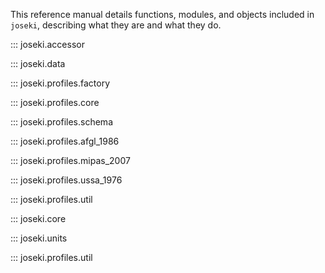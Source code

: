 This reference manual details functions, modules, and objects included in
`joseki`, describing what they are and what they do.

::: joseki.accessor

::: joseki.data

::: joseki.profiles.factory

::: joseki.profiles.core

::: joseki.profiles.schema

::: joseki.profiles.afgl_1986

::: joseki.profiles.mipas_2007

::: joseki.profiles.ussa_1976

::: joseki.profiles.util

::: joseki.core

::: joseki.units

::: joseki.profiles.util

